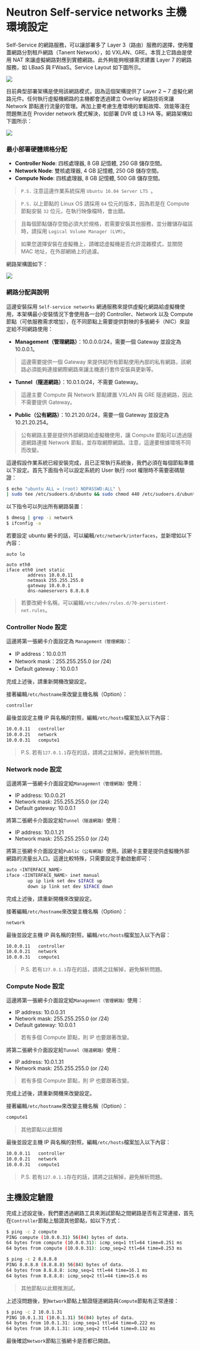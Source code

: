 # Neutron Self-service networks 主機環境設定
Self-Service 的網路服務，可以讓部署多了 Layer 3（路由）服務的選擇，使用覆蓋網路分割租戶網路（Tanent Network），如 VXLAN、GRE。本質上它路由是使用 NAT 來讓虛擬網路對應到實體網路。此外夠能夠根據需求建置 Layer 7 的網路服務，如 LBaaS 與 FWaaS。Service Layout 如下圖所示。

![](images/scenario-classic-ovs-services.png)

目前典型部署架構是使用該網路模式，因為這個架構提供了 Layer 2 ~ 7 虛擬化網路元件。任何執行虛擬機網路的主機都會透過建立 Overlay 網路技術來讓 Network 節點進行流量的管理。再加上要考慮生產環境的單點故障、效能等淺在問題無法在 Provider network 模式解決，如部署 DVR 或 L3 HA 等。網路架構如下圖所示：

![](images/scenario-classic-general.png)

### 最小部署硬體規格分配
* **Controller Node**: 四核處理器, 8 GB 記憶體, 250 GB 儲存空間。
* **Network Node**: 雙核處理器, 4 GB 記憶體, 250 GB 儲存空間。
* **Compute Node**: 四核處理器, 8 GB 記憶體, 500 GB 儲存空間。

> `P.S.` 注意這邊作業系統採用 `Ubuntu 16.04 Server LTS `。

> `P.S.` 以上節點的 Linux OS 請採用 ```64``` 位元的版本，因為若是在 Compute 節點安裝 ```32``` 位元，在執行映像檔時，會出錯。

> 且每個節點儲存空間必須大於規格，若需要安裝其他服務，並分離儲存磁區時，請採用 ```Logical Volume Manager (LVM)```。

> 如果您選擇安裝在虛擬機上，請確認虛擬機是否允許混雜模式，並關閉 MAC 地址，在外部網絡上的過濾。

網路架構圖如下：

![](images/OpenStack-Network-Topology.png)

### 網路分配與說明
這邊安裝採用 ```Self-service networks``` 網通服務來提供虛擬化網路給虛擬機使用，本架構最小安裝情況下會使用各一台的 Controller、Network 以及 Compute 節點（可依服務需求增加），在不同節點上需要提供對映的多張網卡（NIC）來設定給不同網路使用：
* **Management（管理網路）**：10.0.0.0/24，需要一個 Gateway 並設定為 10.0.0.1。
> 這邊需要提供一個 Gateway 來提供給所有節點使用內部的私有網路，該網路必須能夠連接網際網路來讓主機進行套件安裝與更新等。

* **Tunnel（隧道網路）**：10.0.1.0/24，不需要 Gateway。
> 這邊主要 Compute 與 Network 節點建置 VXLAN 與 GRE 隧道網路，因此不需要提供 Gateway。

* **Public（公有網路）**：10.21.20.0/24，需要一個 Gateway 並設定為 10.21.20.254。
> 公有網路主要是提供外部網路給虛擬機使用，讓 Compute 節點可以透過隧道網路連接 Network 節點，並存取網際網路。注意，這邊要根據環境不同而改變。

這邊假設作業系統已經安裝完成，且已正常執行系統後，我們必須在每個節點準備以下設定。首先下面指令可以設定系統的 User 執行 root 權限時不需要密碼驗證：
```sh
$ echo "ubuntu ALL = (root) NOPASSWD:ALL" \
| sudo tee /etc/sudoers.d/ubuntu && sudo chmod 440 /etc/sudoers.d/ubuntu
```

以下指令可以列出所有網路裝置：
```sh
$ dmesg | grep -i network
$ ifconfig -a
```

若要設定 ubuntu 網卡的話，可以編輯```/etc/network/interfaces```，並新增如以下內容：
```
auto lo

auto eth0
iface eth0 inet static
        address 10.0.0.11
        netmask 255.255.255.0
        gateway 10.0.0.1
        dns-nameservers 8.8.8.8
```
> 若要改網卡名稱，可以編輯```/etc/udev/rules.d/70-persistent-net.rules```。

### Controller Node 設定
這邊將第一張網卡介面設定為 ```Management（管理網路）```：
* IP address：10.0.0.11
* Network mask：255.255.255.0 (or /24)
* Default gateway：10.0.0.1

完成上述後，請重新開機改變設定。

接著編輯```/etc/hostname```來改變主機名稱（Option）：
```sh
controller
```

最後並設定主機 IP 與名稱的對照，編輯```/etc/hosts```檔案加入以下內容：
```sh
10.0.0.11   controller
10.0.0.21   network
10.0.0.31   compute1
```
> P.S. 若有```127.0.1.1```存在的話，請將之註解掉，避免解析問題。

### Network node 設定
這邊將第一張網卡介面設定給```Management（管理網路）```使用：
* IP address: 10.0.0.21
* Network mask: 255.255.255.0 (or /24)
* Default gateway: 10.0.0.1

將第二張網卡介面設定給```Tunnel（隧道網路）```使用：
* IP address: 10.0.1.21
* Network mask: 255.255.255.0 (or /24)

將第三張網卡介面設定給```Public（公有網路）```使用。該網卡主要是提供虛擬機外部網路的流量出入口。這邊比較特殊，只需要設定手動啟動即可：
```sh
auto <INTERFACE_NAME>
iface <IINTERFACE_NAME> inet manual
        up ip link set dev $IFACE up
        down ip link set dev $IFACE down
```

完成上述後，請重新開機來改變設定。

接著編輯```/etc/hostname```來改變主機名稱（Option）：
```sh
network
```

最後並設定主機 IP 與名稱的對照，編輯```/etc/hosts```檔案加入以下內容：
```sh
10.0.0.11   controller
10.0.0.21   network
10.0.0.31   compute1
```
> P.S. 若有```127.0.1.1```存在的話，請將之註解掉，避免解析問題。

### Compute Node 設定
這邊將第一張網卡介面設定給```Management（管理網路）```使用：
* IP address: 10.0.0.31
* Network mask: 255.255.255.0 (or /24)
* Default gateway: 10.0.0.1

> 若有多個 Compute 節點，則 IP 也要跟著改變。

將第二張網卡介面設定給```Tunnel（隧道網路）```使用：
* IP address: 10.0.1.31
* Network mask: 255.255.255.0 (or /24)

> 若有多個 Compute 節點，則 IP 也要跟著改變。

完成上述後，請重新開機來改變設定。

接著編輯```/etc/hostname```來改變主機名稱（Option）：
```sh
compute1
```
> 其他節點以此類推

最後並設定主機 IP 與名稱的對照，編輯```/etc/hosts```檔案加入以下內容：
```sh
10.0.0.11   controller
10.0.0.21   network
10.0.0.31   compute1
```
> P.S. 若有```127.0.1.1```存在的話，請將之註解掉，避免解析問題。

## 主機設定驗證
完成上述設定後，我們要透過網路工具來測試節點之間網路是否有正常連接，首先在```Controller```節點上驗證其他節點，如以下方式：
```sh
$ ping -c 2 compute
PING compute (10.0.0.31) 56(84) bytes of data.
64 bytes from compute (10.0.0.31): icmp_seq=1 ttl=64 time=0.251 ms
64 bytes from compute (10.0.0.31): icmp_seq=2 ttl=64 time=0.253 ms

$ ping -c 2 8.8.8.8
PING 8.8.8.8 (8.8.8.8) 56(84) bytes of data.
64 bytes from 8.8.8.8: icmp_seq=1 ttl=44 time=16.1 ms
64 bytes from 8.8.8.8: icmp_seq=2 ttl=44 time=15.6 ms
```
> 其他節點以此類推測試。

上述沒問題後，到```Network```節點上驗證隧道網路與```Compute```節點有正常連接：
```sh
$ ping -c 2 10.0.1.31
PING 10.0.1.31 (10.0.1.31) 56(84) bytes of data.
64 bytes from 10.0.1.31: icmp_seq=1 ttl=64 time=0.222 ms
64 bytes from 10.0.1.31: icmp_seq=2 ttl=64 time=0.132 ms
```

最後確認```Network```節點三張網卡是否都已開啟。
